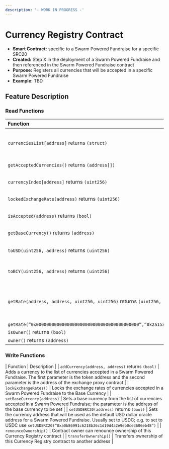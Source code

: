 ```yaml
---
description: '- WORK IN PROGRESS -'
---
```


# Currency Registry Contract

* **Smart Contract:** specific to a Swarm Powered Fundraise for a specific SRC20
* **Created:**  Step X in the deployment of a Swarm Powered Fundraise and then referenced in the Swarm Powered Fundraise contract
* **Purpose:** Registers all currencies that will be accepted in a specific Swarm Powered Fundraise
* **Example:** TBD

## Feature Description

### Read Functions

| Function | Description |
| :--- | :--- |
| `currenciesList[address]` returns `(struct)` | An array of CurrencyStats Objects. These objects have the following structure: `struct CurrencyStats {address erc20address; address exchangeProxy; uint256 finalExchangeRate; uint256 totalBufferedAmount; uint256 totalQualifiedAmount;}` |
| `getAcceptedCurrencies()` returns `(address[])` | Returns an array of the accepted currencies in a Swarm Powered Fundraise |
| `currencyIndex[address]` returns `(uint256)` | A mapping of accepted currency addresses to integers; To obtain the index of DAI in the contract use `currencyIndex(“0x6B175474E89094C44Da98b954EedeAC495271d0F”)` |
| `lockedExchangeRate(address)` returns `(uint256)` | Returns the value of the locked exchange rate of the currency in the first parameter |
| `isAccepted(address)` returns `(bool)` | Returns if a specific currency is accepted in a Swarm Powered Fundraise; To check if the fundraise accepts DAI use `isAccepted(“0x6B175474E89094C44Da98b954EedeAC495271d0F”)` |
| `getBaseCurrency()` returns `(address)` | Returns the base currency in which a Swarm Powered Fundraise is denominated |
| `toUSD(uint256, address)` returns `(uint256)` | Converts the amount given as the first parameter into USD. The second parameter is the address of the currency to be converted to USD. |
| `toBCY(uint256, address)` returns `(uint256)` | Converts the amount given as the first parameter into the Base Currency. The second parameter is the address of the currency to be converted to Base Currency |
| `getRate(address, address, uint256, uint256)` returns `(uint256, uint256)` | Returns the exchange rate between the first and the second address. The first parameter is the token address of the currency to be exchanged from, the second parameter is the address of the currency to be exchanged to, the third parameter is the value in Wei to be exchanged and the fourth parameter is the decimal places. E.g. to get the rate of 1 ETH in DAI use
`getRate(“0x0000000000000000000000000000000000000000”,”0x2a1530C4C41db0B0b2bB646CB5Eb1A67b7158667”,1000000000000000000,0)` |
| `isOwner()` returns `(bool)` | Returns true if the calling address is the contract owner |
| `owner()` returns `(address)` | Returns the address of the contract owner |

### Write Functions

| Function | Description |
| `addCurrency(address, address)` returns `(bool)` | Adds a currency to the list of currencies accepted in a Swarm Powered Fundraise. The first parameter is the token address and the second parameter is the address of the exchange proxy contract |
| `lockExchangeRates()` | Locks the exchange rates of currencies accepted in a Swarm Powered Fundraise to the Base Currency |
| `setBaseCurrency(address)` | Sets a base currency from the list of currencies accepted in a Swarm Powered Fundraise; the parameter is the address of the base currency to be set |
| `setUSDERC20(address)` returns `(bool)` | Sets the currency address that will be used as the default USD dollar oracle address for a Swarm Powered Fundraise. Usually set to USDC; e.g. to set to USDC use `setUSDERC20(“0xa0b86991c6218b36c1d19d4a2e9eb0ce3606eb48”)` |
| `renounceOwnership()` | Contract owner can renounce ownership of this Currency Registry contract |
| `transferOwnership()` | Transfers ownership of this Currency Registry contract to another address |